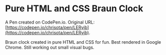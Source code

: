 # Pure HTML and CSS Braun Clock

A Pen created on CodePen.io. Original URL: [https://codepen.io/chrisota/pen/LERyjb](https://codepen.io/chrisota/pen/LERyjb).

Braun clock created in pure HTML and CSS for fun. Best rendered in Google Chrome. Still working out small visual bugs.
